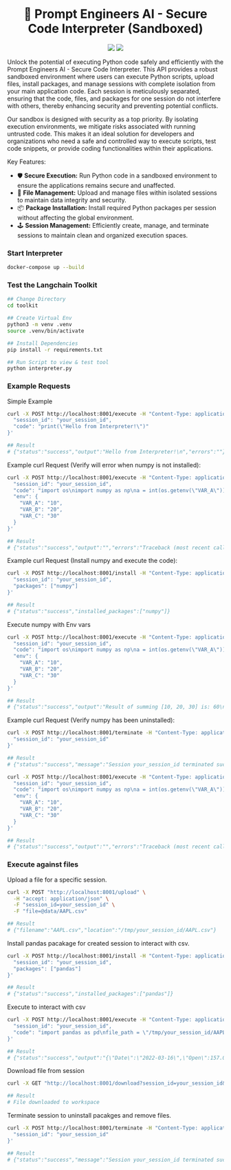 <h1 align="center">
  🤖 Prompt Engineers AI - Secure Code Interpreter (Sandboxed) 
</h1>

<p align="center">
  <a href="https://promptengineers-ai.gitbook.io/documentation/open-source"><img src="https://img.shields.io/badge/View%20Documentation-Docs-yellow"></a>
  <a href="https://join.slack.com/t/promptengineersai/shared_invite/zt-21upjsftv-gX~gNjTCU~2HfbeM_ZwTEQ"><img src="https://img.shields.io/badge/Join%20our%20community-Slack-blue"></a>
</p>

Unlock the potential of executing Python code safely and efficiently with the Prompt Engineers AI - Secure Code Interpreter. This API provides a robust sandboxed environment where users can execute Python scripts, upload files, install packages, and manage sessions with complete isolation from your main application code. Each session is meticulously separated, ensuring that the code, files, and packages for one session do not interfere with others, thereby enhancing security and preventing potential conflicts.

Our sandbox is designed with security as a top priority. By isolating execution environments, we mitigate risks associated with running untrusted code. This makes it an ideal solution for developers and organizations who need a safe and controlled way to execute scripts, test code snippets, or provide coding functionalities within their applications.

Key Features:
- 🛡️ **Secure Execution:** Run Python code in a sandboxed environment to ensure the applications remains secure and unaffected.
- 📁 **File Management:** Upload and manage files within isolated sessions to maintain data integrity and security.
- 📦 **Package Installation:** Install required Python packages per session without affecting the global environment.
- 🕹️ **Session Management:** Efficiently create, manage, and terminate sessions to maintain clean and organized execution spaces.

### Start Interpreter
```bash
docker-compose up --build
```

### Test the Langchain Toolkit
```bash
## Change Directory
cd toolkit

## Create Virtual Env
python3 -m venv .venv
source .venv/bin/activate

## Install Dependencies
pip install -r requirements.txt

## Run Script to view & test tool
python interpreter.py
```

### Example Requests

Simple Example

```bash
curl -X POST http://localhost:8001/execute -H "Content-Type: application/json" -d '{
  "session_id": "your_session_id",
  "code": "print(\"Hello from Interpreter!\")"
}'

## Result
# {"status":"success","output":"Hello from Interpreter!\n","errors":""}
```

Example curl Request (Verify will error when numpy is not installed):

```bash
curl -X POST http://localhost:8001/execute -H "Content-Type: application/json" -d '{
  "session_id": "your_session_id",
  "code": "import os\nimport numpy as np\na = int(os.getenv(\"VAR_A\"))\nb = int(os.getenv(\"VAR_B\"))\nc = int(os.getenv(\"VAR_C\"))\narray = np.array([a, b, c])\nresult = np.sum(array)\nprint(f\"Result of summing [{a}, {b}, {c}] is: {result}\")",
  "env": {
    "VAR_A": "10",
    "VAR_B": "20",
    "VAR_C": "30"
  }
}'

## Result
# {"status":"success","output":"","errors":"Traceback (most recent call last):\n  File \"/tmp/your_session_id/temp_code.py\", line 2, in <module>\n    import numpy as np\nModuleNotFoundError: No module named 'numpy'\n"}
```

Example curl Request (Install numpy and execute the code):

```bash
curl -X POST http://localhost:8001/install -H "Content-Type: application/json" -d '{
  "session_id": "your_session_id",
  "packages": ["numpy"]
}'

## Result
# {"status":"success","installed_packages":["numpy"]}
```

Execute numpy with Env vars

```bash
curl -X POST http://localhost:8001/execute -H "Content-Type: application/json" -d '{
  "session_id": "your_session_id",
  "code": "import os\nimport numpy as np\na = int(os.getenv(\"VAR_A\"))\nb = int(os.getenv(\"VAR_B\"))\nc = int(os.getenv(\"VAR_C\"))\narray = np.array([a, b, c])\nresult = np.sum(array)\nprint(f\"Result of summing [{a}, {b}, {c}] is: {result}\")",
  "env": {
    "VAR_A": "10",
    "VAR_B": "20",
    "VAR_C": "30"
  }
}'

## Result
# {"status":"success","output":"Result of summing [10, 20, 30] is: 60\n","errors":""}
```

Example curl Request (Verify numpy has been uninstalled):

```bash
curl -X POST http://localhost:8001/terminate -H "Content-Type: application/json" -d '{
  "session_id": "your_session_id"
}'

## Result
# {"status":"success","message":"Session your_session_id terminated successfully."}

curl -X POST http://localhost:8001/execute -H "Content-Type: application/json" -d '{
  "session_id": "your_session_id",
  "code": "import os\nimport numpy as np\na = int(os.getenv(\"VAR_A\"))\nb = int(os.getenv(\"VAR_B\"))\nc = int(os.getenv(\"VAR_C\"))\narray = np.array([a, b, c])\nresult = np.sum(array)\nprint(f\"Result of summing [{a}, {b}, {c}] is: {result}\")",
  "env": {
    "VAR_A": "10",
    "VAR_B": "20",
    "VAR_C": "30"
  }
}'

## Result
# {"status":"success","output":"","errors":"Traceback (most recent call last):\n  File \"/tmp/your_session_id/temp_code.py\", line 2, in <module>\n    import numpy as np\nModuleNotFoundError: No module named 'numpy'\n"}
```

### Execute against files

Upload a file for a specific session.

```bash
curl -X POST "http://localhost:8001/upload" \
  -H "accept: application/json" \
  -F "session_id=your_session_id" \
  -F "file=@data/AAPL.csv"

## Result
# {"filename":"AAPL.csv","location":"/tmp/your_session_id/AAPL.csv"}
```

Install pandas pacakage for created session to interact with csv.

```bash
curl -X POST http://localhost:8001/install -H "Content-Type: application/json" -d '{
  "session_id": "your_session_id",
  "packages": ["pandas"]
}'

## Result
# {"status":"success","installed_packages":["pandas"]}
```

Execute to interact with csv

```bash
curl -X POST http://localhost:8001/execute -H "Content-Type: application/json" -d '{
  "session_id": "your_session_id",
  "code": "import pandas as pd\nfile_path = \"/tmp/your_session_id/AAPL.csv\"\ndf = pd.read_csv(file_path)\nfirst_row = df.iloc[0]\nprint(first_row.to_json())"
}'

## Result
# {"status":"success","output":"{\"Date\":\"2022-03-16\",\"Open\":157.050003,\"High\":160.0,\"Low\":154.460007,\"Close\":159.589996,\"Adj Close\":158.629059,\"Volume\":102300200}\n","errors":""}
```

Download file from session

```bash
curl -X GET "http://localhost:8001/download?session_id=your_session_id&filename=AAPL.csv" -o AAPL_downloaded.csv

## Result
# File downloaded to workspace
```

Terminate session to uninstall pacakges and remove files.

```bash
curl -X POST http://localhost:8001/terminate -H "Content-Type: application/json" -d '{
  "session_id": "your_session_id"
}'

## Result
# {"status":"success","message":"Session your_session_id terminated successfully."}
```